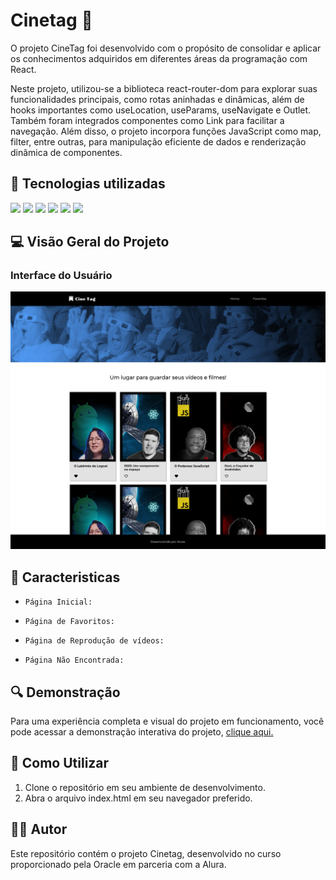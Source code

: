 
<h1> Cinetag 🍿 </h1>

<p>O projeto CineTag foi desenvolvido com o propósito de consolidar e aplicar os conhecimentos adquiridos em diferentes áreas da programação com React.

Neste projeto, utilizou-se a biblioteca react-router-dom para explorar suas funcionalidades principais, como rotas aninhadas e dinâmicas, além de hooks importantes como useLocation, useParams, useNavigate e Outlet. Também foram integrados componentes como Link para facilitar a navegação. Além disso, o projeto incorpora funções JavaScript como map, filter, entre outras, para manipulação eficiente de dados e renderização dinâmica de componentes.</p>

## :dizzy: Tecnologias utilizadas

<div>
  <img src="https://img.shields.io/badge/CSS3-264de4?style=for-the-badge&logo=css3&logoColor=white">
  <img src="https://img.shields.io/badge/JavaScript-F7DF1E?style=for-the-badge&logo=javascript&logoColor=black">
  <img src="https://img.shields.io/badge/React-20232A?style=for-the-badge&logo=react&logoColor=61DAFB">
  <img src="https://img.shields.io/badge/vercel-%23000000.svg?style=for-the-badge&logo=vercel&logoColor=white">
  <img src="https://img.shields.io/badge/node.js-6DA55F?style=for-the-badge&logo=node.js&logoColor=white">
  <img src="https://img.shields.io/badge/vite-%23646CFF.svg?style=for-the-badge&logo=vite&logoColor=white">
</div>

## :computer: Visão Geral do Projeto

### Interface do Usuário

<img src="Cinetag.png"  alt="Imagem do Cinetag." width="1300">

## :hammer: Caracteristicas

- `Página Inicial:` 

- `Página de Favoritos:` 

- `Página de Reprodução de vídeos:`

- `Página Não Encontrada:` 

## :mag: Demonstração

Para uma experiência completa e visual do projeto em funcionamento, você pode acessar a demonstração interativa do projeto, [clique aqui.](https://cinetag-gamma-lemon.vercel.app/)

## :open_file_folder: Como Utilizar

1. Clone o repositório em seu ambiente de desenvolvimento.
2. Abra o arquivo index.html em seu navegador preferido.

## :student: Autor

Este repositório contém o projeto Cinetag, desenvolvido no curso proporcionado pela Oracle em parceria com a Alura.
